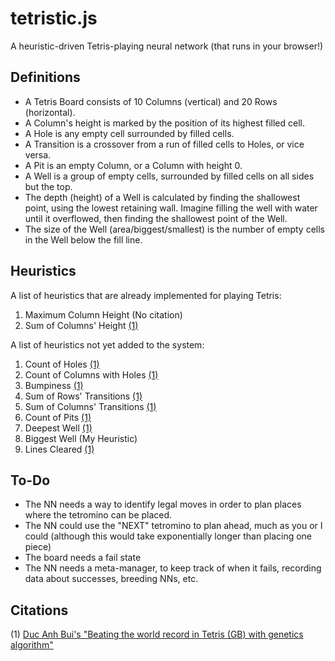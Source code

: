 # tetristic.js
A heuristic-driven Tetris-playing neural network (that runs in your browser!)

## Definitions
- A Tetris Board consists of 10 Columns (vertical) and 20 Rows (horizontal).
- A Column's height is marked by the position of its highest filled cell.
- A Hole is any empty cell surrounded by filled cells.
- A Transition is a crossover from a run of filled cells to Holes, or vice versa.
- A Pit is an empty Column, or a Column with height 0.
- A Well is a group of empty cells, surrounded by filled cells on all sides but the top.
- The depth (height) of a Well is calculated by finding the shallowest point, using the lowest retaining wall. Imagine filling the well with water until it overflowed, then finding the shallowest point of the Well.
- The size of the Well (area/biggest/smallest) is the number of empty cells in the Well below the fill line.

## Heuristics
A list of heuristics that are already implemented for playing Tetris:
1. Maximum Column Height (No citation)
2. Sum of Columns' Height [(1)](#ci)

A list of heuristics not yet added to the system:
1. Count of Holes [(1)](#citations)
2. Count of Columns with Holes [(1)](#citations)
3. Bumpiness [(1)](#citations)
4. Sum of Rows' Transitions [(1)](#citations)
5. Sum of Columns' Transitions [(1)](#citations)
6. Count of Pits [(1)](#citations)
7. Deepest Well [(1)](#citations)
8. Biggest Well (My Heuristic)
9. Lines Cleared [(1)](#citations)

## To-Do
- The NN needs a way to identify legal moves in order to plan places where the tetromino can be placed.
- The NN could use the "NEXT" tetromino to plan ahead, much as you or I could (although this would take exponentially longer than placing one piece)
- The board needs a fail state
- The NN needs a meta-manager, to keep track of when it fails, recording data about successes, breeding NNs, etc.

## Citations
(1) [Duc Anh Bui's "Beating the world record in Tetris (GB) with genetics algorithm"](https://towardsdatascience.com/beating-the-world-record-in-tetris-gb-with-genetics-algorithm-6c0b2f5ace9b)
